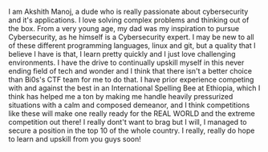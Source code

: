 I am Akshith Manoj, a dude who is really passionate about cybersecurity and it's applications. I love solving complex problems and thinking out of the box. From a very young age, my dad was
my inspiration to pursue Cybersecurity, as he himself is a Cybersecurity expert. I may be new to all of these different programming languages, linux and git, but a quality that I believe
I have is that, I learn pretty quickly and I just love challenging environments. I have the drive to continually upskill myself in this never ending field of tech and wonder and I think 
that there isn't a better choice than Bi0s's CTF team for me to do that. I have prior experience competing with and against the best in an International Spelling Bee at Ethiopia, 
which I think has helped me a ton by making me handle heavily pressurized situations with a calm and composed demeanor, and I think competitions like these will make one really ready
for the REAL WORLD and the extreme competition out there! I really dont't want to brag but I will, I managed to secure a position in the top 10 of the whole country. I really, really do
hope to learn and upskill from you guys soon! 
